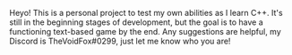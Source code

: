 Heyo!
This is a personal project to test my own abilities as I learn C++.
It's still in the beginning stages of development, but the goal is to have a functioning text-based game by the end.
Any suggestions are helpful, my Discord is TheVoidFox#0299, just let me know who you are!
